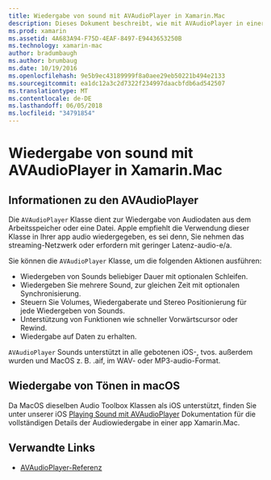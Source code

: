 ```yaml
---
title: Wiedergabe von sound mit AVAudioPlayer in Xamarin.Mac
description: Dieses Dokument beschreibt, wie mit AVAudioPlayer in einer app Xamarin.Mac sound wiedergegeben wird. Es wird erläutert, AVAudioPlayer zu einem hohen und Links zu anderen Dokumentation, die es umfassender wird untersucht.
ms.prod: xamarin
ms.assetid: 4A683A94-F75D-4EAF-8497-E9443653250B
ms.technology: xamarin-mac
author: bradumbaugh
ms.author: brumbaug
ms.date: 10/19/2016
ms.openlocfilehash: 9e5b9ec43189999f8a0aee29eb50221b494e2133
ms.sourcegitcommit: ea1dc12a3c2d7322f234997daacbfdb6ad542507
ms.translationtype: MT
ms.contentlocale: de-DE
ms.lasthandoff: 06/05/2018
ms.locfileid: "34791854"
---
```

# <a name="playing-sound-with-avaudioplayer-in-xamarinmac"></a>Wiedergabe von sound mit AVAudioPlayer in Xamarin.Mac

## <a name="about-the-avaudioplayer"></a>Informationen zu den AVAudioPlayer

Die `AVAudioPlayer` Klasse dient zur Wiedergabe von Audiodaten aus dem Arbeitsspeicher oder eine Datei. Apple empfiehlt die Verwendung dieser Klasse in Ihrer app audio wiedergegeben, es sei denn, Sie nehmen das streaming-Netzwerk oder erfordern mit geringer Latenz-audio-e/a.

Sie können die `AVAudioPlayer` Klasse, um die folgenden Aktionen ausführen:

- Wiedergeben von Sounds beliebiger Dauer mit optionalen Schleifen.
- Wiedergeben Sie mehrere Sound, zur gleichen Zeit mit optionalen Synchronisierung.
- Steuern Sie Volumes, Wiedergaberate und Stereo Positionierung für jede Wiedergeben von Sounds.
- Unterstützung von Funktionen wie schneller Vorwärtscursor oder Rewind.
- Wiedergabe auf Daten zu erhalten.

`AVAudioPlayer` Sounds unterstützt in alle gebotenen iOS-, tvos. außerdem wurden und MacOS z. B. .aif, im WAV- oder MP3-audio-Format.

## <a name="playing-sounds-in-macos"></a>Wiedergabe von Tönen in macOS

Da MacOS dieselben Audio Toolbox Klassen als iOS unterstützt, finden Sie unter unserer iOS [Playing Sound mit AVAudioPlayer](https://developer.xamarin.com/recipes/ios/media/sound/avaudioplayer/) Dokumentation für die vollständigen Details der Audiowiedergabe in einer app Xamarin.Mac.

## <a name="related-links"></a>Verwandte Links

- [AVAudioPlayer-Referenz](https://developer.apple.com/documentation/avfoundation/avaudioplayer)
